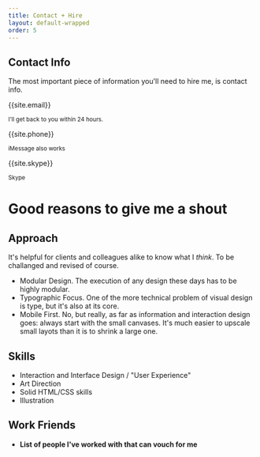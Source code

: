 ```yaml
---
title: Contact + Hire
layout: default-wrapped
order: 5
---
```


## Contact Info

The most important piece of information you'll need to hire me, is contact info. 

{{site.email}}  

<small>I'll get back to you within 24 hours.</small>

{{site.phone}}

<small>iMessage also works</small>

{{site.skype}}

<small>Skype</small>

# Good reasons to give me a shout


## Approach

It's helpful for clients and colleagues alike to know what I _think_. To be challanged and revised of course.

- Modular Design. The execution of any design these days has to be highly modular.
- Typographic Focus. One of the more technical problem of visual design is type, but it's also at its core.
- Mobile First. No, but really, as far as information and interaction design goes: always start with the small canvases. It's much easier to upscale small layots than it is to shrink a large one.

## Skills

- Interaction and Interface Design / "User Experience"
- Art Direction
- Solid HTML/CSS skills
- Illustration

## Work Friends

- **List of people I've worked with that can vouch for me**